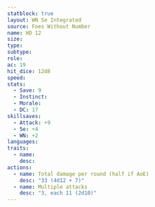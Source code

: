 ```yaml
---
statblock: true
layout: WN 5e Integrated
source: Foes Without Number
name: HD 12
size: 
type: 
subtype: 
role: 
ac: 19
hit_dice: 12d8
speed: 
stats:
  - Save: 9
  - Instinct: 
  - Morale:
  - DC: 17
skillsaves:
  - Attack: +9
  - 5e: +4
  - WN: +2
languages: 
traits:
  - name: 
    desc: 
actions:
  - name: Total damage per round (half if AoE)
    desc: "33 (4d12 + 7)"
  - name: Multiple attacks
    desc: "3, each 11 (2d10)"
---
```


